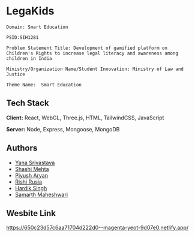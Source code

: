 
# LegaKids

``Domain: Smart Education​``

``PSID:SIH1281​``

``Problem Statement Title: Development of gamified platform on Children's Rights to increase legal literacy ​and awareness among children in India​``

``Ministry/Organization Name/Student Innovation: Ministry of Law and Justice​``

``Theme Name:  Smart Education​``

## Tech Stack

**Client:** React, WebGL, Three.js, HTML, TailwindCSS, JavaScript

**Server:** Node, Express, Mongoose, MongoDB




## Authors

- [Yana Srivastava](https://www.github.com/yana123-456)
- [Shashi Mehta](https://www.github.com/shashimehta03)
- [Piyush Aryan](https://www.github.com/PiyushAryan)
- [Rishi Rusia](https://www.github.com/Rishi-Rusia)
- [Hardik Singh](https://www.github.com/yana123-456)
- [Samarth Maheshwari](https://www.github.com/SamarthMaheshwari)


## Wesbite Link
https://650c23d57c6aa71704d222d0--magenta-yeot-9d07e0.netlify.app/




